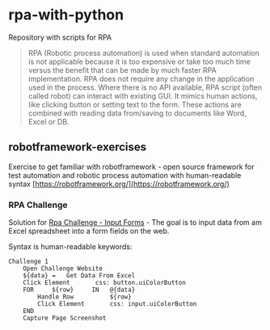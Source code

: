 # rpa-with-python
Repository with scripts for RPA 

> RPA (Robotic process automation) is used when standard automation is not applicable because it is too expensive or take too much time versus the benefit that can be made by much faster RPA implementation. 
> RPA does not require any change in the application used in the process. Where there is no API available, RPA script (often called robot) can interact with existing GUI. It mimics human actions, like clicking button or setting text to the form. These actions are combined with reading data from/saving to documents like Word, Excel or DB.

## robotframework-exercises
Exercise to get familiar with robotframework - open source framework for test automation and robotic process automation with human-readable syntax
[https://robotframework.org/](https://robotframework.org/)

### RPA Challenge
Solution for [Rpa Challenge - Input Forms](http://www.rpachallenge.com/) - The goal is to input data from am Excel spreadsheet into a form fields on the web. 

Syntax is human-readable keywords:
``` 
Challenge 1
    Open Challenge Website
    ${data} =   Get Data From Excel
    Click Element       css: button.uiColorButton
    FOR     ${row}     IN   @{data}
        Handle Row          ${row}
        Click Element       css: input.uiColorButton
    END
    Capture Page Screenshot
```
